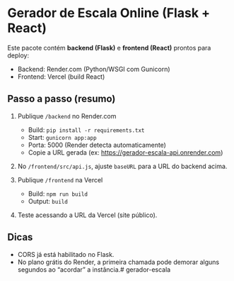 # Gerador de Escala Online (Flask + React)

Este pacote contém **backend (Flask)** e **frontend (React)** prontos para deploy:

- Backend: Render.com (Python/WSGI com Gunicorn)
- Frontend: Vercel (build React)

## Passo a passo (resumo)
1) Publique `/backend` no Render.com
   - Build: `pip install -r requirements.txt`
   - Start: `gunicorn app:app`
   - Porta: 5000 (Render detecta automaticamente)
   - Copie a URL gerada (ex: https://gerador-escala-api.onrender.com)

2) No `/frontend/src/api.js`, ajuste `baseURL` para a URL do backend acima.

3) Publique `/frontend` na Vercel
   - Build: `npm run build`
   - Output: `build`

4) Teste acessando a URL da Vercel (site público).

## Dicas
- CORS já está habilitado no Flask.
- No plano grátis do Render, a primeira chamada pode demorar alguns segundos ao “acordar” a instância.#   g e r a d o r - e s c a l a  
 